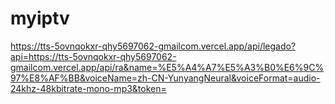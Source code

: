 # myiptv


https://tts-5ovnqokxr-qhy5697062-gmailcom.vercel.app/api/legado?api=https://tts-5ovnqokxr-qhy5697062-gmailcom.vercel.app/api/ra&name=%E5%A4%A7%E5%A3%B0%E6%9C%97%E8%AF%BB&voiceName=zh-CN-YunyangNeural&voiceFormat=audio-24khz-48kbitrate-mono-mp3&token=
